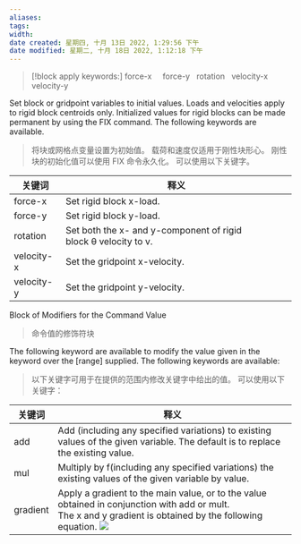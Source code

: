 ```yaml
---
aliases: 
tags: 
width:
date created: 星期四, 十月 13日 2022, 1:29:56 下午
date modified: 星期二, 十月 18日 2022, 1:12:18 下午
---
```



>[!block apply keywords:]
force-x &nbsp;&nbsp;&nbsp;  force-y&nbsp;&nbsp;&nbsp;rotation&nbsp;&nbsp;&nbsp;velocity-x&nbsp;&nbsp;&nbsp; velocity-y

Set block or gridpoint variables to initial values. Loads and velocities apply to rigid block centroids only. Initialized values for rigid blocks can be made permanent by using the FIX command. The following keywords are available.
>将块或网格点变量设置为初始值。 载荷和速度仅适用于刚性块形心。 刚性块的初始化值可以使用 FIX 命令永久化。 可以使用以下关键字。

| 关键词        | 释义                                                              |
|------------|-----------------------------------------------------------------|
| force-x    | Set rigid block x-load.                                         |
| force-y    | Set rigid block y-load.                                         |
| rotation   | Set both the x- and y-component of rigid block θ velocity to v. |
| velocity-x | Set the gridpoint x-velocity.                                   |
| velocity-y | Set the gridpoint y-velocity.                                   |

Block of Modifiers for the Command Value
>命令值的修饰符块

The following keyword are available to modify the value given in the keyword over the \[range\] supplied. The following keywords are available:
>以下关键字可用于在提供的范围内修改关键字中给出的值。 可以使用以下关键字：

| 关键词 | 释义                                                                                                                                                                                   |
| ------ | -------------------------------------------------------------------------------------------------------------------------------------------------------------------------------------- |
| add    | Add (including any specified variations) to existing values of the given variable. The default is to replace the existing value.                                                       |
| mul    | Multiply by f(including any specified variations) the existing values of the given variable by value. |
|gradient| Apply a gradient to the main value, or to the value obtained in conjunction with add or mult. The x and y gradient is obtained by the following equation. ![](https://obsidianxjb.oss-cn-hangzhou.aliyuncs.com/obsidian/202210122057819.png)                                                                                                                           |


